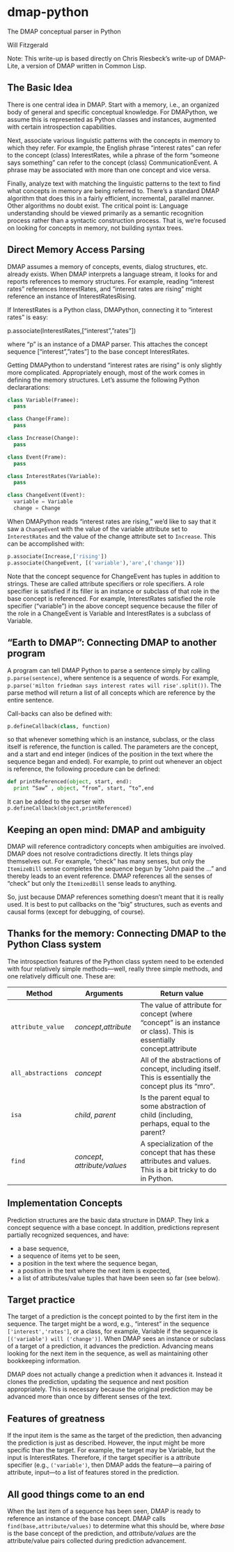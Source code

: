 # dmap-python
The DMAP conceptual parser in Python

Will Fitzgerald

Note: This write-up is based directly on Chris Riesbeck’s write-up of DMAP-Lite, a version of DMAP written in Common Lisp.

## The Basic Idea

There is one central idea in DMAP. Start with a memory, i.e., an organized body of general and specific conceptual knowledge. For DMAPython, we assume this is represented as Python classes and instances, augmented with certain introspection capabilities.

Next, associate various linguistic patterns with the concepts in memory to which they refer. For example, the English phrase “interest rates” can refer to the concept (class) InterestRates, while a phrase of the form “someone says something” can refer to the concept (class) CommunicationEvent. A phrase may be associated with more than one concept and vice versa.

Finally, analyze text with matching the linguistic patterns to the text to find what concepts in memory are being referred to. There’s a standard DMAP algorithm that does this in a fairly efficient, incremental, parallel manner. Other algorithms no doubt exist. The critical point is: Language understanding should be viewed primarily as a semantic recognition process rather than a syntactic construction process.  That is, we’re focused on looking for concepts in memory, not building syntax trees.

## Direct Memory Access Parsing

DMAP assumes a memory of concepts, events, dialog structures, etc. already exists. When DMAP interprets a language stream, it looks for and reports references to memory structures. For example, reading “interest rates” references InterestRates, and “interest rates are rising” might reference an instance of InterestRatesRising.

If InterestRates is a Python class, DMAPython, connecting it to “interest rates” is easy:

p.associate(InterestRates,[“interest”,”rates”])

where “p” is an instance of a DMAP parser. This attaches the concept sequence [“interest”,”rates”] to the base concept InterestRates.

Getting DMAPython to understand “interest rates are rising” is only slightly more complicated. Appropriately enough, most of the work comes in defining the memory structures. Let’s assume the following Python declararations:

```Python
class Variable(Framee):
  pass

class Change(Frame):
  pass

class Increase(Change):
  pass

class Event(Frame):
  pass

class InterestRates(Variable):
  pass

class ChangeEvent(Event):
  variable = Variable
  change = Change
```
When DMAPython reads “interest rates are rising,” we’d like to say that it saw a `ChangeEven`t with the value of the variable attribute set to `InterestRates` and the value of the change attribute set to `Increase`. This can be accomplished with:

```Python
p.associate(Increase,['rising'])
p.associate(ChangeEvent, [('variable'),'are',('change')])
```

Note that the concept sequence for ChangeEvent has tuples in addition to strings. These are called attribute specifiers or role specifiers. A role specifier is satisfied if its filler is an instance or subclass of that role in the base concept is referenced. For example, InterestRates satisfied the role specifier (“variable”) in the above concept sequence because the filler of the role in a ChangeEvent is Variable and InterestRates is a subclass of Variable.

## “Earth to DMAP”: Connecting DMAP to another program

A program can tell DMAP Python to parse a sentence simply by calling `p.parse(sentence)`, where sentence is a sequence of words. For example, `p.parse('milton friedman says interest rates will rise'.split())`. The parse method will return a list of all concepts which are reference by the entire sentence.

Call-backs can also be defined with:

```Python
p.defineCallback(class, function)
```
so that whenever something which is an instance, subclass, or the class itself is reference, the function is called. The parameters are the concept, and a start and end integer (indices of the position in the text where the sequence began and ended). For example, to print out whenever an object is reference, the following procedure can be defined:

```Python
def printReferenced(object, start, end):
  print “Saw” , object, “from”, start, “to”,end
```

It can be added to the parser with `p.defineCallback(object,printReferenced)`

## Keeping an open mind: DMAP and ambiguity

DMAP will reference contradictory concepts when ambiguities are involved. DMAP does not resolve contradictions directly. It lets things play themselves out. For example, “check” has many senses, but only the `ItemizeBill` sense completes the sequence begun by “John paid the …” and thereby leads to an event reference. DMAP references all the senses of “check” but only the `ItemizedBill` sense leads to anything.

So, just because DMAP references something doesn’t meant that it is really used. It is best to put callbacks on the “big” structures, such as events and causal forms (except for debugging, of course).

## Thanks for the memory: Connecting DMAP to the Python Class system

The introspection features of the Python class system need to be extended with four relatively simple methods—well, really three simple methods, and one relatively difficult one. These are:

| Method | Arguments | Return value |
| ------ | --------- | ------------ |
|`attribute_value` | _concept_,_attribute_ | The value of attribute for concept (where “concept” is an instance or class). This is essentially concept.attribute |
|`all_abstractions` | _concept_ | All of the abstractions of concept, including itself. This is essentially the concept plus its “mro”.|
| `isa` | _child_, _parent_ | Is the parent equal to some abstraction of child (including, perhaps, equal to the parent? |
| `find` | _concept_, _attribute/values_ | A specialization of the concept that has these attributes and values.  This is a bit tricky to do in Python. | 


## Implementation Concepts

Prediction structures are the basic data structure in DMAP. They link a concept sequence with a base concept. In addition, predictions represent partially recognized sequences, and have:

-	a base sequence,
-	a sequence of items yet to be seen,
-	a position in the text where the sequence began,
-	a position in the text where the next item is expected,
-	a list of attributes/value tuples that have been seen so far (see below).

## Target practice

The target of a prediction is the concept pointed to by the first item in the sequence. The target might be a word, e.g., “interest” in the sequence `['interest','rates']`, or a class, for example, Variable if the sequence is `[('variable') will ('change')]`. When DMAP sees an instance or subclass of a target of a prediction, it advances  the prediction. Advancing means looking for the next item in the sequence, as well as maintaining other bookkeeping information.

DMAP does not actually change a prediction when it advances it. Instead it clones the prediction, updating the sequence and next position appropriately. This is necessary because the original prediction may be advanced more than once by different senses of the text.

## Features of greatness

If the input item is the same as the target of the prediction, then advancing the prediction is just as described. However, the input might be more specific than the target. For example, the target may be Variable, but the input is InterestRates. Therefore, if the target specifier is a attribute specifier (e.g., `('variable')`, then DMAP adds the feature—a pairing of attribute, input—to a list of features stored in the prediction.

## All good things come to an end

When the last item of a sequence has been seen, DMAP is ready to reference an instance of the base concept. DMAP calls `find(base,attribute/values)` to  determine what this should be, where _base_ is the base concept of the prediction, and _attribute/values_ are the attribute/value pairs collected during prediction advancement.
